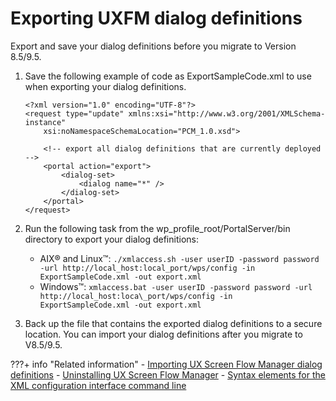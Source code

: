 # Exporting UXFM dialog definitions

Export and save your dialog definitions before you migrate to Version 8.5/9.5.

1.  Save the following example of code as ExportSampleCode.xml to use when exporting your dialog definitions.

    ```
    <?xml version="1.0" encoding="UTF-8"?>
    <request type="update" xmlns:xsi="http://www.w3.org/2001/XMLSchema-instance"
        xsi:noNamespaceSchemaLocation="PCM_1.0.xsd">
    
        <!-- export all dialog definitions that are currently deployed -->
        <portal action="export">
            <dialog-set>
                <dialog name="*" />
            </dialog-set>
        </portal>
    </request>
    ```

2.  Run the following task from the wp_profile_root/PortalServer/bin directory to export your dialog definitions:

    -   AIX® and Linux™: `./xmlaccess.sh -user userID -password password -url http://local_host:local_port/wps/config -in ExportSampleCode.xml -out export.xml`
    -   Windows™: `xmlaccess.bat -user userID -password password -url http://local_host:loca\_port/wps/config -in ExportSampleCode.xml -out export.xml`

3.  Back up the file that contains the exported dialog definitions to a secure location. You can import your dialog definitions after you migrate to V8.5/9.5.


???+ info "Related information"
    -   [Importing UX Screen Flow Manager dialog definitions](../../../../../deployment/manage/migrate/next_steps/post_mig_activities/portal_task/mig_post_uxfm_importdialog.md)
    -   [Uninstalling UX Screen Flow Manager](../../../../../deployment/manage/migrate/preparing_source_env/prepare_ux_screenflow_mgr/mig_pre_uxfm_uninstall.md)
    -   [Syntax elements for the XML configuration interface command line](../../../portal_admin_tools/xml_config_interface/working_xml_config_interface/using_xml_config_cmd_line/cmdline_syntax/basic_xml_cmdln_syntax/adxmltsk_cmdln_sntx_elements.md)


